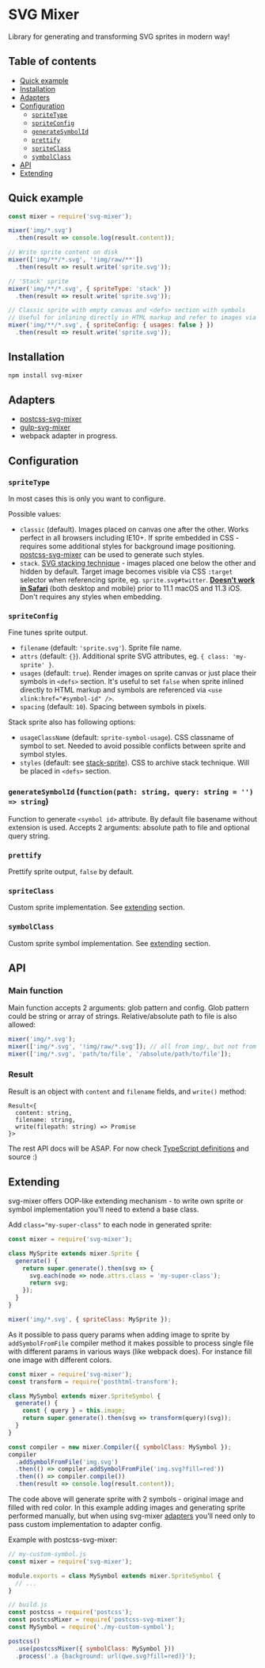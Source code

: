 # SVG Mixer

Library for generating and transforming SVG sprites in modern way!

## Table of contents

- [Quick example](#quick-example)
- [Installation](#installation)
- [Adapters](#adapters)
- [Configuration](#configuration)
  - [`spriteType`](#spritetype)
  - [`spriteConfig`](#spriteconfig)
  - [`generateSymbolId`](#generatesymbolid)
  - [`prettify`](#prettify)
  - [`spriteClass`](#spriteClass)
  - [`symbolClass`](#symbolClass)
- [API](#api)
- [Extending](#extending)

## Quick example

```js
const mixer = require('svg-mixer');

mixer('img/*.svg')
  .then(result => console.log(result.content));

// Write sprite content on disk
mixer(['img/**/*.svg', '!img/raw/**'])
  .then(result => result.write('sprite.svg'));

// 'Stack' sprite
mixer('img/**/*.svg', { spriteType: 'stack' })
  .then(result => result.write('sprite.svg'));

// Classic sprite with empty canvas and <defs> section with symbols
// Useful for inlining directly in HTML markup and refer to images via <use xlink:href="#symbol-id" />
mixer('img/**/*.svg', { spriteConfig: { usages: false } })
  .then(result => result.write('sprite.svg'));
```

## Installation

```bash
npm install svg-mixer
```

## Adapters

- [postcss-svg-mixer](../postcss-svg-mixer)
- [gulp-svg-mixer](../gulp-svg-mixer)
- webpack adapter in progress.

## Configuration

### `spriteType`

In most cases this is only you want to configure.

Possible values:
- `classic` (default). Images placed on canvas one after the other. Works perfect 
   in all browsers including IE10+. If sprite embedded in CSS - requires some 
   additional styles for background image positioning. [postcss-svg-mixer](../postcss-svg-mixer) 
   can be used to generate such styles.
- `stack`. [SVG stacking technique](https://css-tricks.com/svg-fragment-identifiers-work/#article-header-id-4) - 
   images placed one below the other and hidden by default. Target image becomes 
   visible via CSS `:target` selector when referencing sprite, eg. `sprite.svg#twitter`.
   **[Doesn't work in Safari](https://caniuse.com/#search=svg%20fragment)** (both desktop and mobile) 
   prior to 11.1 macOS and 11.3 iOS. Don't requires any styles when embedding.

### `spriteConfig`

Fine tunes sprite output.

- `filename` (default: `'sprite.svg'`). Sprite file name.
- `attrs` (default: `{}`). Additional sprite SVG attributes, eg. `{ class: 'my-sprite' }`.
- `usages` (default: `true`). Render images on sprite canvas or just place their symbols in
  `<defs>` section. It's useful to set `false` when sprite inlined directly to HTML 
  markup and symbols are referenced via `<use xlink:href="#symbol-id" />`.
- `spacing` (default: `10`). Spacing between symbols in pixels.

Stack sprite also has following options:
- `usageClassName` (default: `sprite-symbol-usage`). CSS classname of symbol to set.
  Needed to avoid possible conflicts between sprite and symbol styles.
- `styles` (default: see [stack-sprite](lib/stack-sprite.js)). CSS to archive stack technique. 
  Will be placed in `<defs>` section.

### `generateSymbolId` (`function(path: string, query: string = '') => string`)

Function to generate `<symbol id>` attribute. By default file basename without extension is used.
Accepts 2 arguments: absolute path to file and optional query string.

### `prettify`

Prettify sprite output, `false` by default.

### `spriteClass`

Custom sprite implementation. See [extending](#extending) section.

### `symbolClass`

Custom sprite symbol implementation. See [extending](#extending) section.

## API

### Main function

Main function accepts 2 arguments: glob pattern and config.
Glob pattern could be string or array of strings. Relative/absolute path to file is also allowed:

```js
mixer('img/*.svg');
mixer(['img/*.svg', '!img/raw/*.svg']); // all from img/, but not from img/raw/
mixer(['img/*.svg', 'path/to/file', '/absolute/path/to/file']);
```

### Result

Result is an object with `content` and `filename` fields, and `write()` method:
```
Result<{
  content: string,
  filename: string,
  write(filepath: string) => Promise
}>
```

The rest API docs will be ASAP. For now check [TypeScript definitions](svgmixer.d.ts) and source :)

## Extending

svg-mixer offers OOP-like extending mechanism - to write own sprite or symbol implementation
you'll need to extend a base class.

Add `class="my-super-class"` to each node in generated sprite:

```js
const mixer = require('svg-mixer');

class MySprite extends mixer.Sprite {
  generate() {
    return super.generate().then(svg => {
      svg.each(node => node.attrs.class = 'my-super-class');
      return svg;
    });
  }
}

mixer('img/*.svg', { spriteClass: MySprite });
```

As it possible to pass query params when adding image to sprite by `addSymbolFromFile` 
compiler method it makes possible to process single file with different params 
in various ways (like webpack does). For instance fill one image with different colors.

```js
const mixer = require('svg-mixer');
const transform = require('posthtml-transform');

class MySymbol extends mixer.SpriteSymbol {
  generate() {
    const { query } = this.image;
    return super.generate().then(svg => transform(query)(svg));
  }
}

const compiler = new mixer.Compiler({ symbolClass: MySymbol });
compiler
  .addSymbolFromFile('img.svg')
  .then(() => compiler.addSymbolFromFile('img.svg?fill=red'))
  .then(() => compiler.compile())
  .then(result => console.log(result.content));
```

The code above will generate sprite with 2 symbols - original image and filled with red color.
In this example adding images and generating sprite performed manually, but when 
using svg-mixer [adapters](#adapters) you'll need only to pass custom implementation 
to adapter config.

Example with postcss-svg-mixer:

```js
// my-custom-symbol.js
const mixer = require('svg-mixer');

module.exports = class MySymbol extends mixer.SpriteSymbol {
  // ...
}

// build.js
const postcss = require('postcss');
const postcssMixer = require('postcss-svg-mixer');
const MySymbol = require('./my-custom-symbol');

postcss()
  .use(postcssMixer({ symbolClass: MySymbol }))
  .process('.a {background: url(qwe.svg?fill=red)}');
```
